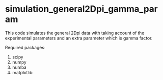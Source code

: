 # simulation_general2Dpi_gamma_param

This code simulates the general 2Dpi data with taking account of the experimental parameters and an extra parameter which is gamma factor.

Required packages:
1) scipy
2) numpy
3) numba
4) matplotlib
